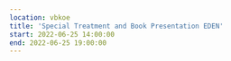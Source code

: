 ```yaml
---
location: vbkoe
title: 'Special Treatment and Book Presentation EDEN'
start: 2022-06-25 14:00:00
end: 2022-06-25 19:00:00
---
```

